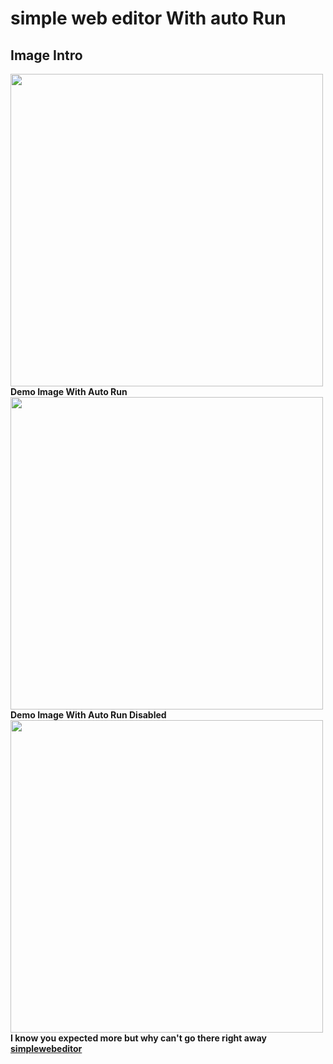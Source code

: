 # simple web editor With auto Run  
## Image Intro
<img src="./img/intro.PNG" height='500px'> 
 <b stle="font-weight:bolder"> Demo Image With Auto Run </b>
<img src="./img/auto-demo.PNG" height='500px'> 
<b stle="font-weight:bolder"> Demo Image With Auto Run Disabled </b>
<img src="./img/Dis-auto-demo.PNG" height='500px'> 
 <b stle="font-weight:bolder"> I know you expected more but why can't go there right away <a href='https://simplewebeditor.netlify.com'>simplewebeditor</a> </b>
 